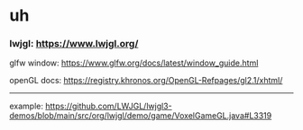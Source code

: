 # uh

### lwjgl: https://www.lwjgl.org/

glfw window: https://www.glfw.org/docs/latest/window_guide.html

openGL docs: https://registry.khronos.org/OpenGL-Refpages/gl2.1/xhtml/

---

example: https://github.com/LWJGL/lwjgl3-demos/blob/main/src/org/lwjgl/demo/game/VoxelGameGL.java#L3319